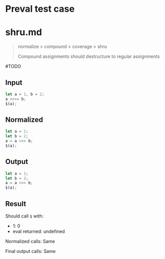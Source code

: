 # Preval test case

# shru.md

> normalize > compound > coverage > shru
>
> Compound assignments should destructure to regular assignments

#TODO

## Input

`````js filename=intro
let a = 1, b = 2;
a >>>= b;
$(a);
`````

## Normalized

`````js filename=intro
let a = 1;
let b = 2;
a = a >>> b;
$(a);
`````

## Output

`````js filename=intro
let a = 1;
let b = 2;
a = a >>> b;
$(a);
`````

## Result

Should call `$` with:
 - 1: 0
 - eval returned: undefined

Normalized calls: Same

Final output calls: Same
